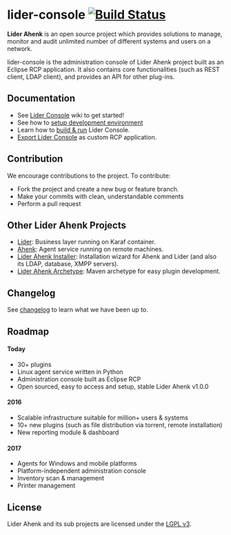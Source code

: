 # lider-console [![Build Status](https://travis-ci.org/Agem-Bilisim/lider-console.svg?branch=master)](https://travis-ci.org/Agem-Bilisim/lider-console)

**Lider Ahenk** is an open source project which provides solutions to manage, monitor and audit unlimited number of different systems and users on a network.

lider-console is the administration console of Lider Ahenk project built as an Eclipse RCP application. It also contains core functionalities (such as REST client, LDAP client), and provides an API for other plug-ins.

## Documentation

* See [Lider Console](https://github.com/Agem-Bilisim/lider-console/wiki) wiki to get started!
* See how to [setup development environment](https://github.com/Agem-Bilisim/lider-console/wiki/01.-Setup-Development-Environment)
* Learn how to [build & run](https://github.com/Agem-Bilisim/lider-console/wiki/02.-Building-&-Running) Lider Console.
* [Export Lider Console](https://github.com/Agem-Bilisim/lider-console/wiki/03.-Exporting-Lider-Console) as custom RCP application.

## Contribution

We encourage contributions to the project. To contribute:

* Fork the project and create a new bug or feature branch.
* Make your commits with clean, understandable comments
* Perform a pull request

## Other Lider Ahenk Projects

* [Lider](https://github.com/Agem-Bilisim/lider): Business layer running on Karaf container.
* [Ahenk](https://github.com/Agem-Bilisim/ahenk): Agent service running on remote machines.
* [Lider Ahenk Installer](https://github.com/Agem-Bilisim/lider-ahenk-installer): Installation wizard for Ahenk and Lider (and also its LDAP, database, XMPP servers).
* [Lider Ahenk Archetype](https://github.com/Agem-Bilisim/lider-ahenk-archetype): Maven archetype for easy plugin development.

## Changelog

See [changelog](https://github.com/Agem-Bilisim/lider/wiki/Changelog) to learn what we have been up to.

## Roadmap

#### Today

* 30+ plugins
* Linux agent service written in Python
* Administration console built as Eclipse RCP
* Open sourced, easy to access and setup, stable Lider Ahenk v1.0.0

#### 2016

* Scalable infrastructure suitable for million+ users & systems
* 10+ new plugins (such as file distribution via torrent, remote installation)
* New reporting module & dashboard

#### 2017

* Agents for Windows and mobile platforms
* Platform-independent administration console
* Inventory scan & management
* Printer management

## License

Lider Ahenk and its sub projects are licensed under the [LGPL v3](https://github.com/Agem-Bilisim/lider-console/blob/master/LICENSE).
